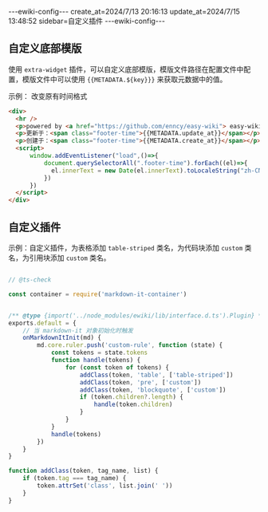 ---ewiki-config---
create_at=2024/7/13 20:16:13
update_at=2024/7/15 13:48:52
sidebar=自定义插件
---ewiki-config---


## 自定义底部模版

使用 `extra-widget` 插件，可以自定义底部模版，模版文件路径在配置文件中配置，模版文件中可以使用 `{{METADATA.${key}}}` 来获取元数据中的值。

示例： 改变原有时间格式

```html
<div>
  <hr />
  <p>powered by <a href="https://github.com/enncy/easy-wiki"> easy-wiki </a></p>
  <p>更新于：<span class="footer-time">{{METADATA.update_at}}</span></p>
  <p>创建于：<span class="footer-time">{{METADATA.create_at}}</span></p>
  <script>
      window.addEventListener("load",()=>{
          document.querySelectorAll(".footer-time").forEach((el)=>{
            el.innerText = new Date(el.innerText).toLocaleString("zh-CN").replace(/\//g,'-')
          })
      })
  </script>
</div> 
```

 
## 自定义插件 

示例：自定义插件，为表格添加 `table-striped` 类名，为代码块添加 `custom` 类名，为引用块添加 `custom` 类名。

```js

// @ts-check

const container = require('markdown-it-container')


/** @type {import('../node_modules/ewiki/lib/interface.d.ts').Plugin} */
exports.default = {
    // 当 markdown-it 对象初始化时触发
    onMarkdownItInit(md) {
        md.core.ruler.push('custom-rule', function (state) {
            const tokens = state.tokens
            function handle(tokens) {
                for (const token of tokens) {
                    addClass(token, 'table', ['table-striped'])
                    addClass(token, 'pre', ['custom'])
                    addClass(token, 'blockquote', ['custom'])
                    if (token.children?.length) {
                        handle(token.children)
                    }
                }
            }
            handle(tokens)
        })
    }
}

function addClass(token, tag_name, list) {
    if (token.tag === tag_name) {
        token.attrSet('class', list.join(' '))
    }
}

```